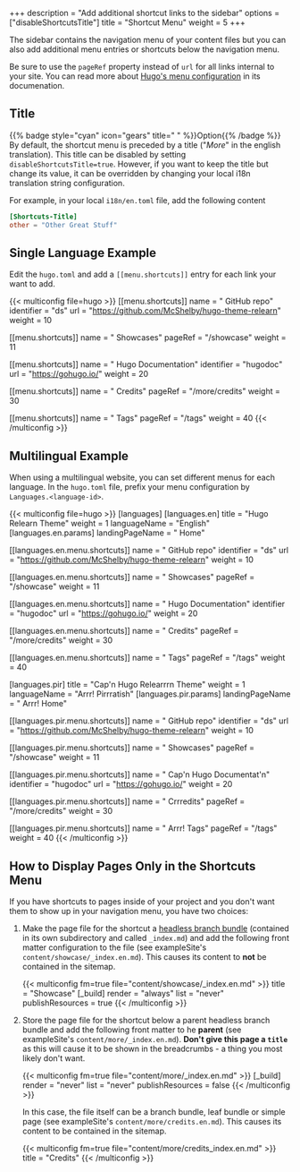 +++
description = "Add additional shortcut links to the sidebar"
options = ["disableShortcutsTitle"]
title = "Shortcut Menu"
weight = 5
+++

The sidebar contains the navigation menu of your content files but you can also add additional menu entries or shortcuts below the navigation menu.

Be sure to use the `pageRef` property instead of `url` for all links internal to your site. You can read more about [Hugo's menu configuration](https://gohugo.io/content-management/menus/#define-in-site-configuration) in its documenation.

## Title

{{% badge style="cyan" icon="gears" title=" " %}}Option{{% /badge %}} By default, the shortcut menu is preceded by a title ("_More_" in the english translation). This title can be disabled by setting `disableShortcutsTitle=true`. However, if you want to keep the title but change its value, it can be overridden by changing your local i18n translation string configuration.

For example, in your local `i18n/en.toml` file, add the following content

````toml {title="en.toml"}
[Shortcuts-Title]
other = "Other Great Stuff"
````

## Single Language Example

Edit the `hugo.toml` and add a `[[menu.shortcuts]]` entry for each link your want to add.

{{< multiconfig file=hugo >}}
[[menu.shortcuts]]
  name = "<i class='fa-fw fab fa-github'></i> GitHub repo"
  identifier = "ds"
  url = "https://github.com/McShelby/hugo-theme-relearn"
  weight = 10

[[menu.shortcuts]]
  name = "<i class='fa-fw fas fa-camera'></i> Showcases"
  pageRef = "/showcase"
  weight = 11

[[menu.shortcuts]]
  name = "<i class='fa-fw fas fa-bookmark'></i> Hugo Documentation"
  identifier = "hugodoc"
  url = "https://gohugo.io/"
  weight = 20

[[menu.shortcuts]]
  name = "<i class='fa-fw fas fa-bullhorn'></i> Credits"
  pageRef = "/more/credits"
  weight = 30

[[menu.shortcuts]]
  name = "<i class='fa-fw fas fa-tags'></i> Tags"
  pageRef = "/tags"
  weight = 40
{{< /multiconfig >}}

## Multilingual Example

When using a multilingual website, you can set different menus for each language. In the `hugo.toml` file, prefix your menu configuration by `Languages.<language-id>`.

{{< multiconfig file=hugo >}}
[languages]
  [languages.en]
    title = "Hugo Relearn Theme"
    weight = 1
    languageName = "English"
    [languages.en.params]
      landingPageName = "<i class='fa-fw fas fa-home'></i> Home"

  [[languages.en.menu.shortcuts]]
    name = "<i class='fa-fw fab fa-github'></i> GitHub repo"
    identifier = "ds"
    url = "https://github.com/McShelby/hugo-theme-relearn"
    weight = 10

  [[languages.en.menu.shortcuts]]
    name = "<i class='fa-fw fas fa-camera'></i> Showcases"
    pageRef = "/showcase"
    weight = 11

  [[languages.en.menu.shortcuts]]
    name = "<i class='fa-fw fas fa-bookmark'></i> Hugo Documentation"
    identifier = "hugodoc"
    url = "https://gohugo.io/"
    weight = 20

  [[languages.en.menu.shortcuts]]
    name = "<i class='fa-fw fas fa-bullhorn'></i> Credits"
    pageRef = "/more/credits"
    weight = 30

  [[languages.en.menu.shortcuts]]
    name = "<i class='fa-fw fas fa-tags'></i> Tags"
    pageRef = "/tags"
    weight = 40

  [languages.pir]
    title = "Cap'n Hugo Relearrrn Theme"
    weight = 1
    languageName = "Arrr! Pirrratish"
    [languages.pir.params]
      landingPageName = "<i class='fa-fw fas fa-home'></i> Arrr! Home"

  [[languages.pir.menu.shortcuts]]
    name = "<i class='fa-fw fab fa-github'></i> GitHub repo"
    identifier = "ds"
    url = "https://github.com/McShelby/hugo-theme-relearn"
    weight = 10

  [[languages.pir.menu.shortcuts]]
    name = "<i class='fa-fw fas fa-camera'></i> Showcases"
    pageRef = "/showcase"
    weight = 11

  [[languages.pir.menu.shortcuts]]
    name = "<i class='fa-fw fas fa-bookmark'></i> Cap'n Hugo Documentat'n"
    identifier = "hugodoc"
    url = "https://gohugo.io/"
    weight = 20

  [[languages.pir.menu.shortcuts]]
    name = "<i class='fa-fw fas fa-bullhorn'></i> Crrredits"
    pageRef = "/more/credits"
    weight = 30

  [[languages.pir.menu.shortcuts]]
    name = "<i class='fa-fw fas fa-tags'></i> Arrr! Tags"
    pageRef = "/tags"
    weight = 40
{{< /multiconfig >}}

## How to Display Pages Only in the Shortcuts Menu

If you have shortcuts to pages inside of your project and you don't want them to show up in your navigation menu, you have two choices:

1. Make the page file for the shortcut a [headless branch bundle](https://gohugo.io/content-management/page-bundles/#headless-bundle) (contained in its own subdirectory and called `_index.md`) and add the following front matter configuration to the file (see exampleSite's `content/showcase/_index.en.md`). This causes its content to **not** be contained in the sitemap.

    {{< multiconfig fm=true file="content/showcase/_index.en.md" >}}
    title = "Showcase"
    [_build]
      render = "always"
      list = "never"
      publishResources = true
    {{< /multiconfig >}}

2. Store the page file for the shortcut below a parent headless branch bundle and add the following front matter to he **parent** (see exampleSite's `content/more/_index.en.md`). **Don't give this page a `title`** as this will cause it to be shown in the breadcrumbs - a thing you most likely don't want.

    {{< multiconfig fm=true file="content/more/_index.en.md" >}}
    [_build]
      render = "never"
      list = "never"
      publishResources = false
    {{< /multiconfig >}}

    In this case, the file itself can be a branch bundle, leaf bundle or simple page (see exampleSite's `content/more/credits.en.md`). This causes its content to be contained in the sitemap.

    {{< multiconfig fm=true file="content/more/credits_index.en.md" >}}
    title = "Credits"
    {{< /multiconfig >}}
